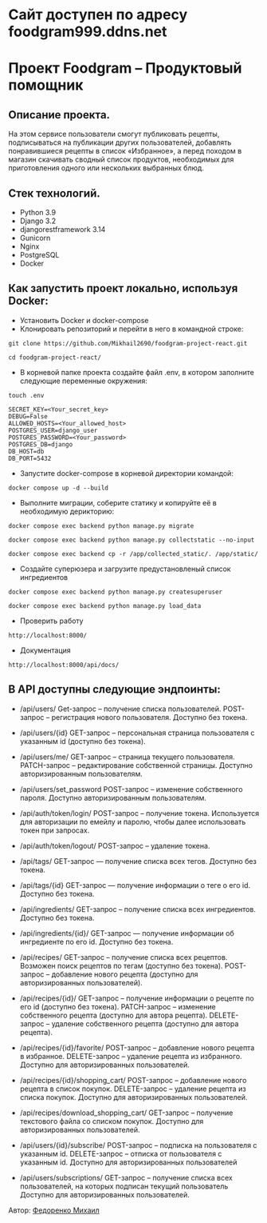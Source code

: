 # Сайт доступен по адресу foodgram999.ddns.net

# Проект Foodgram – Продуктовый помощник

## Описание проекта.

На этом сервисе пользователи смогут публиковать рецепты, подписываться на публикации других пользователей, добавлять понравившиеся рецепты в список «Избранное», а перед походом в магазин скачивать сводный список продуктов, необходимых для приготовления одного или нескольких выбранных блюд.

## Стек технологий.

- Python 3.9
- Django 3.2
- djangorestframework 3.14
- Gunicorn
- Nginx
- PostgreSQL
- Docker


## Как запустить проект локально, используя Docker:
- Установить Docker и docker-compose
- Клонировать репозиторий и перейти в него в командной строке:

```
git clone https://github.com/Mikhail2690/foodgram-project-react.git
```
```
cd foodgram-project-react/
```

- В корневой папке проекта создайте файл .env, в котором заполните следующие переменные окружения:
```
touch .env
```

```
SECRET_KEY=<Your_secret_key>
DEBUG=False
ALLOWED_HOSTS=<Your_allowed_host>
POSTGRES_USER=django_user
POSTGRES_PASSWORD=<Your_password>
POSTGRES_DB=django
DB_HOST=db
DB_PORT=5432
```

- Запустите docker-compose в корневой директории командой:

```
docker compose up -d --build
```

- Выполните миграции, соберите статику и копируйте её в необходимую дерикторию:

```
docker compose exec backend python manage.py migrate

docker compose exec backend python manage.py collectstatic --no-input

docker compose exec backend cp -r /app/collected_static/. /app/static/
```
- Создайте суперюзера и загрузите предустановленый список ингредиентов
```
docker compose exec backend python manage.py createsuperuser

docker compose exec backend python manage.py load_data
```
- Проверить работу
```
http://localhost:8000/
```
- Документация
```
http://localhost:8000/api/docs/
```
## В API доступны следующие эндпоинты:
- /api/users/ Get-запрос – получение списка пользователей. POST-запрос – регистрация нового пользователя. Доступно без токена.

- /api/users/{id} GET-запрос – персональная страница пользователя с указанным id (доступно без токена).

- /api/users/me/ GET-запрос – страница текущего пользователя. PATCH-запрос – редактирование собственной страницы. Доступно авторизированным пользователям.

- /api/users/set_password POST-запрос – изменение собственного пароля. Доступно авторизированным пользователям.

- /api/auth/token/login/ POST-запрос – получение токена. Используется для авторизации по емейлу и паролю, чтобы далее использовать токен при запросах.

- /api/auth/token/logout/ POST-запрос – удаление токена.

- /api/tags/ GET-запрос — получение списка всех тегов. Доступно без токена.

- /api/tags/{id} GET-запрос — получение информации о теге о его id. Доступно без токена.

- /api/ingredients/ GET-запрос – получение списка всех ингредиентов. Доступно без токена.

- /api/ingredients/{id}/ GET-запрос — получение информации об ингредиенте по его id. Доступно без токена.

- /api/recipes/ GET-запрос – получение списка всех рецептов. Возможен поиск рецептов по тегам (доступно без токена). POST-запрос – добавление нового рецепта (доступно для авторизированных пользователей).

- /api/recipes/{id}/ GET-запрос – получение информации о рецепте по его id (доступно без токена). PATCH-запрос – изменение собственного рецепта (доступно для автора рецепта). DELETE-запрос – удаление собственного рецепта (доступно для автора рецепта).

- /api/recipes/{id}/favorite/ POST-запрос – добавление нового рецепта в избранное. DELETE-запрос – удаление рецепта из избранного. Доступно для авторизированных пользователей.

- /api/recipes/{id}/shopping_cart/ POST-запрос – добавление нового рецепта в список покупок. DELETE-запрос – удаление рецепта из списка покупок. Доступно для авторизированных пользователей.

- /api/recipes/download_shopping_cart/ GET-запрос – получение текстового файла со списком покупок. Доступно для авторизированных пользователей.

- /api/users/{id}/subscribe/ POST-запрос – подписка на пользователя с указанным id. DELETE-запрос – отписка от пользователя с указанным id. Доступно для авторизированных пользователей

- /api/users/subscriptions/ GET-запрос – получение списка всех пользователей, на которых подписан текущий пользователь Доступно для авторизированных пользователей.

Автор: [Федоренко Михаил](https://github.com/Mikhail2690/)
